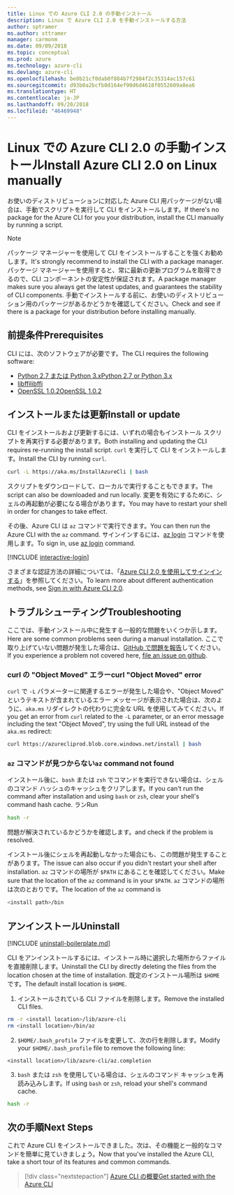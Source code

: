 ```yaml
---
title: Linux での Azure CLI 2.0 の手動インストール
description: Linux で Azure CLI 2.0 を手動インストールする方法
author: sptramer
ms.author: sttramer
manager: carmonm
ms.date: 09/09/2018
ms.topic: conceptual
ms.prod: azure
ms.technology: azure-cli
ms.devlang: azure-cli
ms.openlocfilehash: be0b21cf0dab0f884b7f2984f2c35314ac157c61
ms.sourcegitcommit: d93b0a2bcfb0d164ef90d6d4618f0552609a8ea6
ms.translationtype: HT
ms.contentlocale: ja-JP
ms.lasthandoff: 09/20/2018
ms.locfileid: "46469948"
---
```

# <a name="install-azure-cli-20-on-linux-manually"></a><span data-ttu-id="eab2f-103">Linux での Azure CLI 2.0 の手動インストール</span><span class="sxs-lookup"><span data-stu-id="eab2f-103">Install Azure CLI 2.0 on Linux manually</span></span>

<span data-ttu-id="eab2f-104">お使いのディストリビューションに対応した Azure CLI 用パッケージがない場合は、手動でスクリプトを実行して CLI をインストールします。</span><span class="sxs-lookup"><span data-stu-id="eab2f-104">If there's no package for the Azure CLI for you your distribution, install the CLI manually by running a script.</span></span>

> [!NOTE]
> <span data-ttu-id="eab2f-105">パッケージ マネージャーを使用して CLI をインストールすることを強くお勧めします。</span><span class="sxs-lookup"><span data-stu-id="eab2f-105">It's strongly recommend to install the CLI with a package manager.</span></span> <span data-ttu-id="eab2f-106">パッケージ マネージャーを使用すると、常に最新の更新プログラムを取得できるので、CLI コンポーネントの安定性が保証されます。</span><span class="sxs-lookup"><span data-stu-id="eab2f-106">A package manager makes sure you always get the latest updates, and guarantees the stability of CLI components.</span></span> <span data-ttu-id="eab2f-107">手動でインストールする前に、お使いのディストリビューション用のパッケージがあるかどうかを確認してください。</span><span class="sxs-lookup"><span data-stu-id="eab2f-107">Check and see if there is a package for your distribution before installing manually.</span></span>

## <a name="prerequisites"></a><span data-ttu-id="eab2f-108">前提条件</span><span class="sxs-lookup"><span data-stu-id="eab2f-108">Prerequisites</span></span>

<span data-ttu-id="eab2f-109">CLI には、次のソフトウェアが必要です。</span><span class="sxs-lookup"><span data-stu-id="eab2f-109">The CLI requires the following software:</span></span>

* [<span data-ttu-id="eab2f-110">Python 2.7 または Python 3.x</span><span class="sxs-lookup"><span data-stu-id="eab2f-110">Python 2.7 or Python 3.x</span></span>](https://www.python.org/downloads/)
* [<span data-ttu-id="eab2f-111">libffi</span><span class="sxs-lookup"><span data-stu-id="eab2f-111">libffi</span></span>](https://sourceware.org/libffi/)
* [<span data-ttu-id="eab2f-112">OpenSSL 1.0.2</span><span class="sxs-lookup"><span data-stu-id="eab2f-112">OpenSSL 1.0.2</span></span>](https://www.openssl.org/source/)

## <a name="install-or-update"></a><span data-ttu-id="eab2f-113">インストールまたは更新</span><span class="sxs-lookup"><span data-stu-id="eab2f-113">Install or update</span></span>

<span data-ttu-id="eab2f-114">CLI をインストールおよび更新するには、いずれの場合もインストール スクリプトを再実行する必要があります。</span><span class="sxs-lookup"><span data-stu-id="eab2f-114">Both installing and updating the CLI requires re-running the install script.</span></span> <span data-ttu-id="eab2f-115">`curl` を実行して CLI をインストールします。</span><span class="sxs-lookup"><span data-stu-id="eab2f-115">Install the CLI by running `curl`.</span></span>

```bash
curl -L https://aka.ms/InstallAzureCli | bash
```

<span data-ttu-id="eab2f-116">スクリプトをダウンロードして、ローカルで実行することもできます。</span><span class="sxs-lookup"><span data-stu-id="eab2f-116">The script can also be downloaded and run locally.</span></span> <span data-ttu-id="eab2f-117">変更を有効にするために、シェルの再起動が必要になる場合があります。</span><span class="sxs-lookup"><span data-stu-id="eab2f-117">You may have to restart your shell in order for changes to take effect.</span></span>

<span data-ttu-id="eab2f-118">その後、Azure CLI は `az` コマンドで実行できます。</span><span class="sxs-lookup"><span data-stu-id="eab2f-118">You can then run the Azure CLI with the `az` command.</span></span> <span data-ttu-id="eab2f-119">サインインするには、[az login](/cli/azure/reference-index#az-login) コマンドを使用します。</span><span class="sxs-lookup"><span data-stu-id="eab2f-119">To sign in, use [az login](/cli/azure/reference-index#az-login) command.</span></span>

[!INCLUDE [interactive-login](includes/interactive-login.md)]

<span data-ttu-id="eab2f-120">さまざまな認証方法の詳細については、「[Azure CLI 2.0 を使用してサインインする](authenticate-azure-cli.md)」を参照してください。</span><span class="sxs-lookup"><span data-stu-id="eab2f-120">To learn more about different authentication methods, see [Sign in with Azure CLI 2.0](authenticate-azure-cli.md).</span></span>

## <a name="troubleshooting"></a><span data-ttu-id="eab2f-121">トラブルシューティング</span><span class="sxs-lookup"><span data-stu-id="eab2f-121">Troubleshooting</span></span>

<span data-ttu-id="eab2f-122">ここでは、手動インストール中に発生する一般的な問題をいくつか示します。</span><span class="sxs-lookup"><span data-stu-id="eab2f-122">Here are some common problems seen during a manual installation.</span></span> <span data-ttu-id="eab2f-123">ここで取り上げていない問題が発生した場合は、[GitHub で問題を報告](https://github.com/Azure/azure-cli/issues)してください。</span><span class="sxs-lookup"><span data-stu-id="eab2f-123">If you experience a problem not covered here, [file an issue on github](https://github.com/Azure/azure-cli/issues).</span></span>

### <a name="curl-object-moved-error"></a><span data-ttu-id="eab2f-124">curl の "Object Moved" エラー</span><span class="sxs-lookup"><span data-stu-id="eab2f-124">curl "Object Moved" error</span></span>

<span data-ttu-id="eab2f-125">`curl` で `-L` パラメーターに関連するエラーが発生した場合や、"Object Moved" というテキストが含まれているエラー メッセージが表示された場合は、次のように、`aka.ms` リダイレクトの代わりに完全な URL を使用してみてください。</span><span class="sxs-lookup"><span data-stu-id="eab2f-125">If you get an error from `curl` related to the `-L` parameter, or an error message including the text "Object Moved", try using the full URL instead of the `aka.ms` redirect:</span></span>

```bash
curl https://azurecliprod.blob.core.windows.net/install | bash
```

### <a name="az-command-not-found"></a><span data-ttu-id="eab2f-126">`az` コマンドが見つからない</span><span class="sxs-lookup"><span data-stu-id="eab2f-126">`az` command not found</span></span>

<span data-ttu-id="eab2f-127">インストール後に、`bash` または `zsh` でコマンドを実行できない場合は、シェルのコマンド ハッシュのキャッシュをクリアします。</span><span class="sxs-lookup"><span data-stu-id="eab2f-127">If you can't run the command after installation and using `bash` or `zsh`, clear your shell's command hash cache.</span></span> <span data-ttu-id="eab2f-128">ラン</span><span class="sxs-lookup"><span data-stu-id="eab2f-128">Run</span></span>

```bash
hash -r
```

<span data-ttu-id="eab2f-129">問題が解決されているかどうかを確認します。</span><span class="sxs-lookup"><span data-stu-id="eab2f-129">and check if the problem is resolved.</span></span>

<span data-ttu-id="eab2f-130">インストール後にシェルを再起動しなかった場合にも、この問題が発生することがあります。</span><span class="sxs-lookup"><span data-stu-id="eab2f-130">The issue can also occur if you didn't restart your shell after installation.</span></span> <span data-ttu-id="eab2f-131">`az` コマンドの場所が `$PATH` にあることを確認してください。</span><span class="sxs-lookup"><span data-stu-id="eab2f-131">Make sure that the location of the `az` command is in your `$PATH`.</span></span> <span data-ttu-id="eab2f-132">`az` コマンドの場所は次のとおりです。</span><span class="sxs-lookup"><span data-stu-id="eab2f-132">The location of the `az` command is</span></span>

```bash
<install path>/bin
```

## <a name="uninstall"></a><span data-ttu-id="eab2f-133">アンインストール</span><span class="sxs-lookup"><span data-stu-id="eab2f-133">Uninstall</span></span>

[!INCLUDE [uninstall-boilerplate.md](includes/uninstall-boilerplate.md)]

<span data-ttu-id="eab2f-134">CLI をアンインストールするには、インストール時に選択した場所からファイルを直接削除します。</span><span class="sxs-lookup"><span data-stu-id="eab2f-134">Uninstall the CLI by directly deleting the files from the location chosen at the time of installation.</span></span> <span data-ttu-id="eab2f-135">既定のインストール場所は `$HOME` です。</span><span class="sxs-lookup"><span data-stu-id="eab2f-135">The default install location is `$HOME`.</span></span>

1. <span data-ttu-id="eab2f-136">インストールされている CLI ファイルを削除します。</span><span class="sxs-lookup"><span data-stu-id="eab2f-136">Remove the installed CLI files.</span></span>

  ```bash
  rm -r <install location>/lib/azure-cli
  rm <install location>/bin/az
  ```

2. <span data-ttu-id="eab2f-137">`$HOME/.bash_profile` ファイルを変更して、次の行を削除します。</span><span class="sxs-lookup"><span data-stu-id="eab2f-137">Modify your `$HOME/.bash_profile` file to remove the following line:</span></span>

  ```text
  <install location>/lib/azure-cli/az.completion
  ```

3. <span data-ttu-id="eab2f-138">`bash` または `zsh` を使用している場合は、シェルのコマンド キャッシュを再読み込みします。</span><span class="sxs-lookup"><span data-stu-id="eab2f-138">If using `bash` or `zsh`, reload your shell's command cache.</span></span>

  ```bash
  hash -r
  ```

## <a name="next-steps"></a><span data-ttu-id="eab2f-139">次の手順</span><span class="sxs-lookup"><span data-stu-id="eab2f-139">Next Steps</span></span>

<span data-ttu-id="eab2f-140">これで Azure CLI をインストールできました。次は、その機能と一般的なコマンドを簡単に見ていきましょう。</span><span class="sxs-lookup"><span data-stu-id="eab2f-140">Now that you've installed the Azure CLI, take a short tour of its features and common commands.</span></span>

> [!div class="nextstepaction"]
> [<span data-ttu-id="eab2f-141">Azure CLI の概要</span><span class="sxs-lookup"><span data-stu-id="eab2f-141">Get started with the Azure CLI</span></span>](get-started-with-azure-cli.md)
